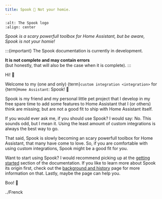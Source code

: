 ```yaml
---
title: Spook 👻 Not your homie.
---
```


```{image} ./images/logo.png
:alt: The Spook logo
:align: center
```

_Spook is a scary powerfull toolbox for Home Assistant, but be aware, Spook is not your homie!_

:::{important}
The Spook documentation is currently in development.

**It is not complete and may contain errors**  
(but honestly, that will also be the case when it is complete).
:::

Hi! 👋

Welcome to my (one and only) {term}`custom integration <integration>` for {term}`Home Assistant`: Spook! 👻

Spook is my friend and my personal little pet project that I develop in my free spare time to add some features to Home Assistant that I (or others) think are missing; but are not a good fit to ship with Home Assistant itself.

If you would ever ask me, if you should use Spook? I would say: No. This sounds odd, but I mean it. Using the least amount of custom integrations is always the best way to go.

That said, Spook is slowly becoming an scary powerfull toolbox for Home Assistant, that many have come to love. So, if you are comfortable with using custom integrations, Spook might be a good fit for you.

Want to start using Spook? I would recommend picking up at the [getting started](about) section of the documentation. If you like to learn more about Spook its origin first, check out the [background and history](background_and_history) page for more information on that. Lastly, maybe the [](faq) page can help you.

Boo! 👻

../Frenck
